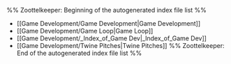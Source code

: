 %% Zoottelkeeper: Beginning of the autogenerated index file list  %%
- [[Game Development/Game Development|Game Development]]
- [[Game Development/Game Loop|Game Loop]]
- [[Game Development/_Index_of_Game Dev|_Index_of_Game Dev]]
- [[Game Development/Twine Pitches|Twine Pitches]]
%% Zoottelkeeper: End of the autogenerated index file list  %%
